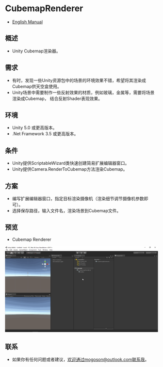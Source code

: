 ﻿# CubemapRenderer
- [English Manual](./README.md)

## 概述
- Unity Cubemap渲染器。

## 需求
- 有时，发现一些Unity资源包中的场景的环境效果不错，希望将其渲染成Cubemap供天空盒使用。
- Unity场景中需要制作一些反射效果的材质，例如玻璃，金属等，需要将场景渲染成Cubemap，
  结合反射Shader表现效果。

## 环境
- Unity 5.0 或更高版本。
- .Net Framework 3.5 或更高版本。

## 条件
- Unity提供ScriptableWizard类快速创建简易扩展编辑器窗口。
- Unity提供Camera.RenderToCubemap方法渲染Cubemap。

## 方案
- 编写扩展编辑器窗口，指定目标渲染摄像机（渲染细节调节摄像机参数即可）。
- 选择保存路径，输入文件名，渲染场景到Cubemap文件。

## 预览
- Cubemap Renderer

![Cubemap Renderer](./Attachment/README_Image/CubemapRenderer.gif)

## 联系
- 如果你有任何问题或者建议，欢迎通过mogoson@outlook.com联系我。